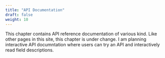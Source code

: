 ```yaml
---
title: "API Documentation"
draft: false
weight: 10
---
```


This chapter contains API reference documentation of various kind. Like other pages in this site, this chapter is under change. I am planning interactive API documntation where users can try an API and interactively read field descriptions.
